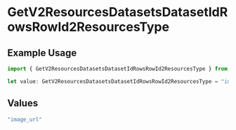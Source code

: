 # GetV2ResourcesDatasetsDatasetIdRowsRowId2ResourcesType

## Example Usage

```typescript
import { GetV2ResourcesDatasetsDatasetIdRowsRowId2ResourcesType } from "orq-poc-typescript/models/operations";

let value: GetV2ResourcesDatasetsDatasetIdRowsRowId2ResourcesType = "image_url";
```

## Values

```typescript
"image_url"
```